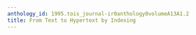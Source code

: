 ```yaml
---
anthology_id: 1995.tois_journal-ir0anthology0volumeA13A1.2
title: From Text to Hypertext by Indexing
---
```

